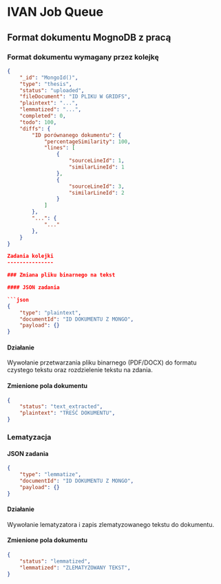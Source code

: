 IVAN Job Queue
==============



Format dokumentu MognoDB z pracą
--------------------------------

### Format dokumentu wymagany przez kolejkę

```json
{
    "_id": "MongoId()",
    "type": "thesis",
    "status": "uploaded",
    "fileDocument": "ID PLIKU W GRIDFS",
    "plaintext": "...",
    "lemmatized": "...",
    "completed": 0,
    "todo": 100,
    "diffs": {
        "ID porównanego dokumentu": {
            "percentageSimilarity": 100,
            "lines": [
                {
                    "sourceLineId": 1,
                    "similarLineId": 1
                },
                {
                    "sourceLineId": 3,
                    "similarLineId": 2
                }
            ]
        },
        "...": {
            "..."
        },
    }
}

Zadania kolejki
---------------

### Zmiana pliku binarnego na tekst

#### JSON zadania

```json
{
    "type": "plaintext",
    "documentId": "ID DOKUMENTU Z MONGO",
    "payload": {}
}
```

#### Działanie

Wywołanie przetwarzania pliku binarnego (PDF/DOCX) do formatu czystego tekstu oraz rozdzielenie tekstu na zdania.

#### Zmienione pola dokumentu

```json
{
    "status": "text_extracted",
    "plaintext": "TREŚĆ DOKUMENTU",
}
```

### Lematyzacja

#### JSON zadania

```json
{
    "type": "lemmatize",
    "documentId": "ID DOKUMENTU Z MONGO",
    "payload": {}
}
```

#### Działanie

Wywołanie lematyzatora i zapis zlematyzowanego tekstu do dokumentu.

#### Zmienione pola dokumentu

```json
{
    "status": "lemmatized",
    "lemmatized": "ZLEMATYZOWANY TEKST",
}
```


